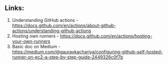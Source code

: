 ## Links:
1. Understanding GitHub actions - https://docs.github.com/en/actions/about-github-actions/understanding-github-actions
1. Hosting own runners - https://docs.github.com/en/actions/hosting-your-own-runners
1. Basic doc on Medium - https://medium.com/@gauravkachariya/configuring-github-self-hosted-runner-on-ec2-a-step-by-step-guide-2449326c0f7b
